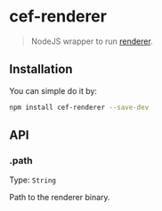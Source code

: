 
cef-renderer
============

> NodeJS wrapper to run [renderer](https://github.com/ernestoalejo/renderer).


Installation
------------

You can simple do it by:

```bash
npm install cef-renderer --save-dev
```


API
---

### .path

Type: `String`

Path to the renderer binary.
